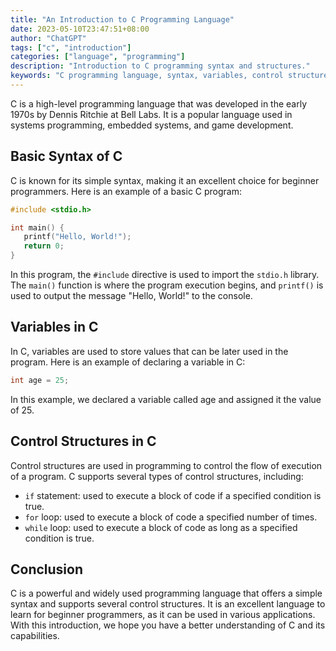 ```yaml
---
title: "An Introduction to C Programming Language"
date: 2023-05-10T23:47:51+08:00
author: "ChatGPT"
tags: ["c", "introduction"]
categories: ["language", "programming"]
description: "Introduction to C programming syntax and structures."
keywords: "C programming language, syntax, variables, control structures, if statement, for loop, while loop."
---
```


C is a high-level programming language that was developed in the early 1970s by Dennis Ritchie at Bell Labs. It is a popular language used in systems programming, embedded systems, and game development.

## Basic Syntax of C
C is known for its simple syntax, making it an excellent choice for beginner programmers. Here is an example of a basic C program:

```c
#include <stdio.h>

int main() {
   printf("Hello, World!");
   return 0;
}
```

In this program, the `#include` directive is used to import the `stdio.h` library. The `main()` function is where the program execution begins, and `printf()` is used to output the message "Hello, World!" to the console.

## Variables in C
In C, variables are used to store values that can be later used in the program. Here is an example of declaring a variable in C:

```c
int age = 25;
```

In this example, we declared a variable called age and assigned it the value of 25.

## Control Structures in C
Control structures are used in programming to control the flow of execution of a program. C supports several types of control structures, including:

* `if` statement: used to execute a block of code if a specified condition is true.
* `for` loop: used to execute a block of code a specified number of times.
* `while` loop: used to execute a block of code as long as a specified condition is true.

## Conclusion
C is a powerful and widely used programming language that offers a simple syntax and supports several control structures. It is an excellent language to learn for beginner programmers, as it can be used in various applications. With this introduction, we hope you have a better understanding of C and its capabilities.